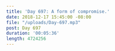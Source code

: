 ```yaml
---
title: 'Day 697: A form of compromise.'
date: 2018-12-17 15:45:00 -08:00
file: "/uploads/Day-697.mp3"
post: Day 697
duration: '00:05:36'
length: 4724256
---
```


